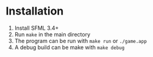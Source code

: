 # Installation

 1. Install SFML 3.4+
 2. Run `make` in the main directory
 3. The program can be run with `make run` or `./game.app`
 4. A debug build can be make with `make debug`
